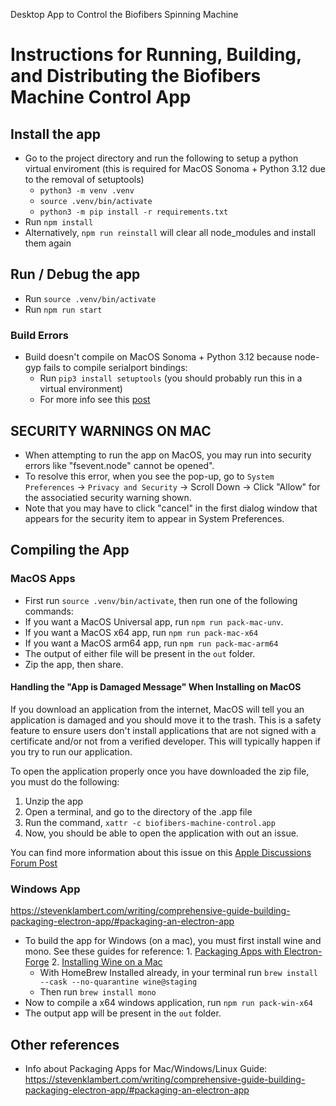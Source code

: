 Desktop App to Control the Biofibers Spinning Machine

# Instructions for Running, Building, and Distributing the Biofibers Machine Control App

## Install the app
- Go to the project directory and run the following to setup a python virtual enviroment (this is required for MacOS Sonoma + Python 3.12 due to the removal of setuptools) 
    - `python3 -m venv .venv`
    - `source .venv/bin/activate`
    - `python3 -m pip install -r requirements.txt`
- Run `npm install`
- Alternatively, `npm run reinstall` will clear all node_modules and install them again

## Run / Debug the app
- Run `source .venv/bin/activate`
- Run `npm run start`
### Build Errors
- Build doesn't compile on MacOS Sonoma + Python 3.12 because node-gyp fails to compile serialport bindings:
    - Run `pip3 install setuptools` (you should probably run this in a virtual environment)
    - For more info see this [post](https://github.com/nodejs/node-gyp/issues/2992#issuecomment-2101781719)



## SECURITY WARNINGS ON MAC
- When attempting to run the app on MacOS, you may run into security errors like "fsevent.node" cannot be opened". 
- To resolve this error, when you see the pop-up, go to `System Preferences` -> `Privacy and Security` -> Scroll Down -> Click "Allow" for the associatied security warning shown. 
- Note that you may have to click "cancel" in the first dialog window that appears for the security item to appear in System Preferences. 

## Compiling the App
### MacOS Apps
- First run `source .venv/bin/activate`, then run one of the following commands:
- If you want a MacOS Universal app, run `npm run pack-mac-unv`.
- If you want a MacOS x64 app, run `npm run pack-mac-x64`
- If you want a MacOS arm64 app, run `npm run pack-mac-arm64`
- The output of either file will be present in the `out` folder.
- Zip the app, then share.

#### Handling the "App is Damaged Message" When Installing on MacOS
If you download an application from the internet, MacOS will tell you an application is damaged and you should move it to the trash. This is a safety feature to ensure users don't install applications that are not signed with a certificate and/or not from a verified developer. This will typically happen if you try to run our application. 

To open the application properly once you have downloaded the zip file, you must do the following:
1. Unzip the app
2. Open a terminal, and go to the directory of the .app file
3. Run the command, `xattr -c biofibers-machine-control.app`
4. Now, you should be able to open the application with out an issue.

You can find more information about this issue on this [Apple Discussions Forum Post](https://discussions.apple.com/thread/253714860?sortBy=best)

### Windows App
https://stevenklambert.com/writing/comprehensive-guide-building-packaging-electron-app/#packaging-an-electron-app
- To build the app for Windows (on a mac), you must first install wine and mono. See these guides for reference:
        1. [Packaging Apps with Electron-Forge](https://stevenklambert.com/writing/comprehensive-guide-building-packaging-electron-app/#packaging-an-electron-app) 
        2. [Installing Wine on a Mac](https://github.com/Gcenx/wine-on-mac)
    - With HomeBrew Installed already, in your terminal run `brew install --cask --no-quarantine wine@staging`
    - Then run `brew install mono`
- Now to compile a x64 windows application, run `npm run pack-win-x64`
- The output app will be present in the `out` folder.


## Other references
- Info about Packaging Apps for Mac/Windows/Linux Guide: https://stevenklambert.com/writing/comprehensive-guide-building-packaging-electron-app/#packaging-an-electron-app